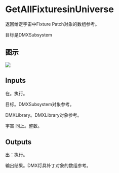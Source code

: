 # GetAllFixturesinUniverse

返回给定宇宙中Fixture Patch对象的数组参考。

目标是DMXSubsystem

## 图示

![]($-20221218-18440222.png)

## Inputs

在。执行。

目标。DMXSubsystem对象参考。

DMXLibrary。DMXLibrary对象参考。

宇宙 同上。整数。  

## Outputs

出：执行。

输出结果。DMX灯具补丁对象的数组参考。

